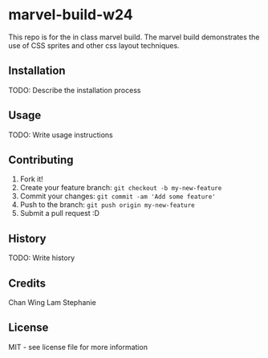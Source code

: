 # marvel-build-w24

This repo is for the in class marvel build. The marvel build demonstrates the use of CSS sprites and other css layout techniques.

## Installation

TODO: Describe the installation process

## Usage

TODO: Write usage instructions

## Contributing

1. Fork it!
2. Create your feature branch: `git checkout -b my-new-feature`
3. Commit your changes: `git commit -am 'Add some feature'`
4. Push to the branch: `git push origin my-new-feature`
5. Submit a pull request :D

## History

TODO: Write history

## Credits

Chan Wing Lam Stephanie

## License

MIT - see license file for more information
